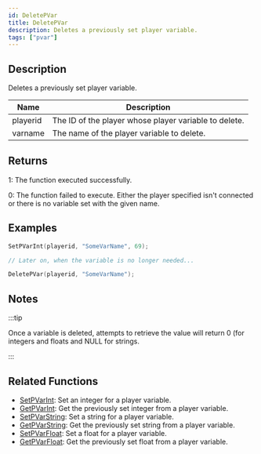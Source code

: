 ```yaml
---
id: DeletePVar
title: DeletePVar
description: Deletes a previously set player variable.
tags: ["pvar"]
---
```


## Description

Deletes a previously set player variable.

| Name     | Description                                           |
| -------- | ----------------------------------------------------- |
| playerid | The ID of the player whose player variable to delete. |
| varname  | The name of the player variable to delete.            |

## Returns

1: The function executed successfully.

0: The function failed to execute. Either the player specified isn't connected or there is no variable set with the given name.

## Examples

```c
SetPVarInt(playerid, "SomeVarName", 69);

// Later on, when the variable is no longer needed...

DeletePVar(playerid, "SomeVarName");
```

## Notes

:::tip

Once a variable is deleted, attempts to retrieve the value will return 0 (for integers and floats and NULL for strings.

:::

## Related Functions

- [SetPVarInt](SetPVarInt.md): Set an integer for a player variable.
- [GetPVarInt](GetPVarInt.md): Get the previously set integer from a player variable.
- [SetPVarString](SetPVarString.md): Set a string for a player variable.
- [GetPVarString](GetPVarString.md): Get the previously set string from a player variable.
- [SetPVarFloat](SetPVarFloat.md): Set a float for a player variable.
- [GetPVarFloat](GetPVarFloat.md): Get the previously set float from a player variable.

